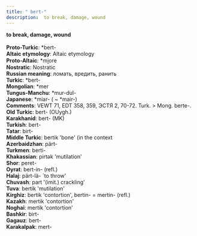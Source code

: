 ```yaml
---
title: " bert-"
description:  to break, damage, wound
---
```

<p data-pagefind-weight="0.5">
<strong> to break, damage, wound</strong><br><br>
<strong>Proto-Turkic</strong>:  *bert-<br>
<strong>Altaic etymology</strong>:  Altaic etymology<br>
<strong> Proto-Altaic</strong>:  *mi̯ore<br>
<strong>Nostratic</strong>:  Nostratic<br>
<strong>Russian meaning</strong>:  ломать, вредить, ранить<br>
<strong>Turkic</strong>:  *bert-<br>
<strong>Mongolian</strong>:  *mer<br>
<strong>Tungus-Manchu</strong>:  *mur-dul-<br>
<strong>Japanese</strong>:  *miar- ( ~ *mair-)<br>
<strong>Comments</strong>:  VEWT 71, EDT 358, 359, ЭСТЯ 2, 70-72. Turk. > Mong. berte-.<br>
<strong>Old Turkic</strong>:  bert- (OUygh.)<br>
<strong>Karakhanid</strong>:  bert- (MK)<br>
<strong>Turkish</strong>:  bert-<br>
<strong>Tatar</strong>:  birt-<br>
<strong>Middle Turkic</strong>:  bertik 'bone' (in the context<br>
<strong>Azerbaidzhan</strong>:  pärt-<br>
<strong>Turkmen</strong>:  berti-<br>
<strong>Khakassian</strong>:  pirtǝk 'mutilation'<br>
<strong>Shor</strong>:  peret-<br>
<strong>Oyrat</strong>:  bert-in- (refl.)<br>
<strong>Halaj</strong>:  pärt-lä- `to throw'<br>
<strong>Chuvash</strong>:  part '(imit.) crackling'<br>
<strong>Tuva</strong>:  bertik 'mutilation'<br>
<strong>Kirghiz</strong>:  bertik 'contortion', bertin- = mertin- (refl.)<br>
<strong>Kazakh</strong>:  mertik 'contortion'<br>
<strong>Noghai</strong>:  mertik 'contortion'<br>
<strong>Bashkir</strong>:  birt-<br>
<strong>Gagauz</strong>:  bert-<br>
<strong>Karakalpak</strong>:  mert-<br>

</p>
